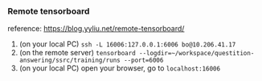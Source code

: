 ### Remote tensorboard

reference: https://blog.yyliu.net/remote-tensorboard/

1. (on your local PC) `ssh -L 16006:127.0.0.1:6006 bo@10.206.41.17`
2. (on the remote server) `tensorboard --logdir=~/workspace/questition-answering/ssrc/training/runs --port=6006 `
3. (on your local PC) open your browser, go to `localhost:16006`
